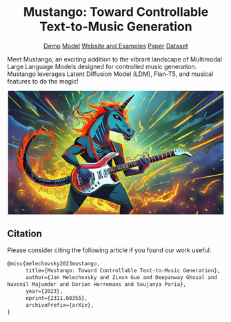 <div align="center">

# Mustango: Toward Controllable Text-to-Music Generation

[Demo]() [Model]() [Website and Examples](https://amaai-lab.github.io/mustango/) [Paper](https://arxiv.org/abs/2311.08355) [Dataset](https://huggingface.co/datasets/amaai-lab/MusicBench)
</div>

Meet Mustango, an exciting addition to the vibrant landscape of Multimodal Large Language Models designed for controlled music generation. Mustango leverages Latent Diffusion Model (LDM), Flan-T5, and musical features to do the magic!

<div align="center">
  <img src="img/mustango.jpg" width="500"/>
</div>


## Citation
Please consider citing the following article if you found our work useful:
```
@misc{melechovsky2023mustango,
      title={Mustango: Toward Controllable Text-to-Music Generation}, 
      author={Jan Melechovsky and Zixun Guo and Deepanway Ghosal and Navonil Majumder and Dorien Herremans and Soujanya Poria},
      year={2023},
      eprint={2311.08355},
      archivePrefix={arXiv},
}
```
